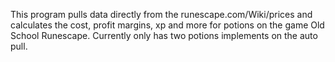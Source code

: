 This program pulls data directly from the runescape.com/Wiki/prices and calculates the cost, profit margins, xp and more for potions on the game Old School Runescape. Currently only has two potions implements on the auto pull.
